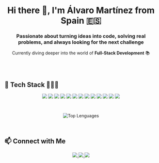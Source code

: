 <!-- HEADER -->
<div align="center">
  <h1>Hi there 👋, I'm Álvaro Martínez from Spain 🇪🇸</h1>
  <h3>Passionate about turning ideas into code, solving real problems, and always looking for the next challenge</h3>
  <p>Currently diving deeper into the world of <b>Full-Stack Development</b> 📚</p>
</div>
<br>
<!-- BODY -->

<!-- certificados
<div align="center">
  <h3>👨‍💻 Certifieds</h3>
  <p>
    ~
  </p>
</div>
-->
<br>

<div>
  <h2>🚀 Tech Stack 🧑🏻‍💻</h2>
  
  <p align="center">
    <!-- Lenguajes -->
    <img src="https://img.shields.io/badge/HTML5-E34F26?style=for-the-badge&logo=html5&logoColor=white" />
    <img src="https://img.shields.io/badge/CSS3-1572B6?style=for-the-badge&logo=css&logoColor=white" />
    <img src="https://img.shields.io/badge/JavaScript-F7DF1E?style=for-the-badge&logo=javascript&logoColor=black" />
    <img src="https://img.shields.io/badge/Tailwind_CSS-06B6D4?style=for-the-badge&logo=tailwindcss&logoColor=white" />
    <img src="https://img.shields.io/badge/React-20232A?style=for-the-badge&logo=react&logoColor=61DAFB" />
    <img src="https://img.shields.io/badge/Astro-FF5D01?style=for-the-badge&logo=astro&logoColor=white" />
    <img src="https://img.shields.io/badge/PHP-777BB4?style=for-the-badge&logo=php&logoColor=white" />
    <img src="https://img.shields.io/badge/Laravel-FF2D20?style=for-the-badge&logo=laravel&logoColor=white" />
    <img src="https://img.shields.io/badge/MySQL-4479A1?style=for-the-badge&logo=mysql&logoColor=white" />
    <img src="https://img.shields.io/badge/Git-F05032?style=for-the-badge&logo=git&logoColor=white" />
    <img src="https://img.shields.io/badge/GitHub-181717?style=for-the-badge&logo=github&logoColor=white" />
    <img src="https://img.shields.io/badge/Docker-2496ED?style=for-the-badge&logo=docker&logoColor=white" />
    <img src="https://img.shields.io/badge/Linux-FCC624?style=for-the-badge&logo=linux&logoColor=black" />
    
  </p> 
  <br>
  <p align="center">
    <img src="https://github-readme-stats.vercel.app/api/top-langs/?username=amartinezdev&theme=dracula&show_icons=true&hide_border=false&layout=compact" alt="Top Lenguages">
  </p>
</div>

<br>

<!-- FOOTER -->
<div>
  <h2>📫 Connect with Me</h2>
  <p align="center">
    <a href="https://alvaromartinez.dev" target="_blank">
      <img src="https://img.shields.io/badge/alvaromartinez.dev-000000?style=for-the-badge&logo=devbox&logoColor=white" />
    </a>
    <a href="https://www.linkedin.com/in/alvaromartinezdev/" target="_blank">
      <img src="https://img.shields.io/badge/linkedin-0A66C2?style=for-the-badge&logoColor=white" />
    </a>
    <a href="mailto:alvaromartinezdev@gmail.com">
      <img src="https://img.shields.io/badge/alvaromartinezdev@gmail.com-D14836?style=for-the-badge&logo=minutemailer&logoColor=white" />
    </a>
  </p>
</div>




<!--
**amartinezdev/amartinezdev** is a ✨ _special_ ✨ repository because its `README.md` (this file) appears on your GitHub profile.

Here are some ideas to get you started:

- 🔭 I’m currently working on ...
- 🌱 I’m currently learning ...
- 👯 I’m looking to collaborate on ...
- 🤔 I’m looking for help with ...
- 💬 Ask me about ...
- 📫 How to reach me: ...
- 😄 Pronouns: ...
- ⚡ Fun fact: ...
-->
